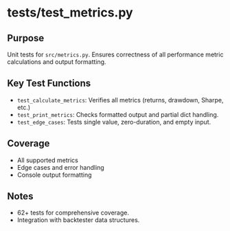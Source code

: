 # tests/test_metrics.py

## Purpose
Unit tests for `src/metrics.py`. Ensures correctness of all performance metric calculations and output formatting.

## Key Test Functions
- `test_calculate_metrics`: Verifies all metrics (returns, drawdown, Sharpe, etc.)
- `test_print_metrics`: Checks formatted output and partial dict handling.
- `test_edge_cases`: Tests single value, zero-duration, and empty input.

## Coverage
- All supported metrics
- Edge cases and error handling
- Console output formatting

## Notes
- 62+ tests for comprehensive coverage.
- Integration with backtester data structures.
